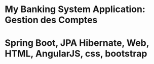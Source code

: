# My Banking System Application: Gestion des Comptes
# Spring Boot, JPA Hibernate, Web, HTML, AngularJS, css, bootstrap
